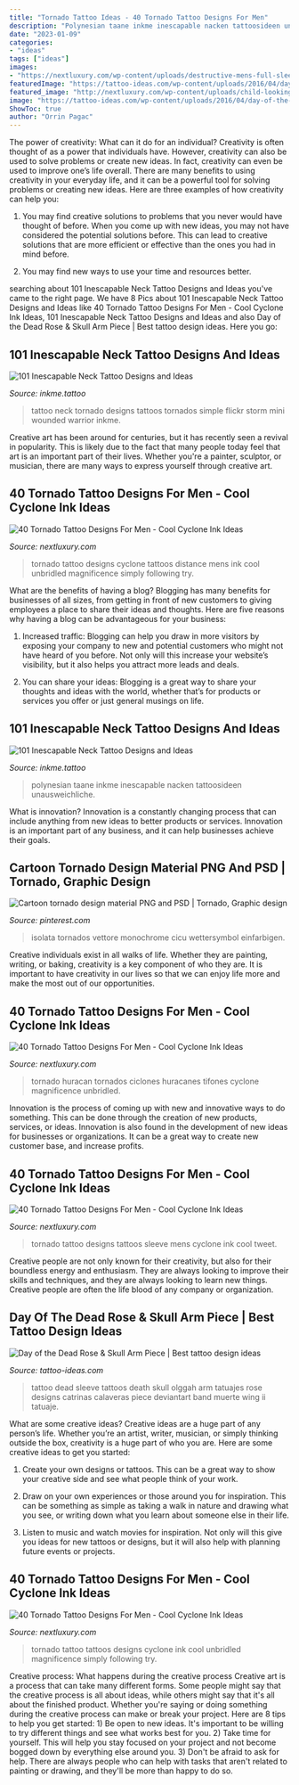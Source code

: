 ```yaml
---
title: "Tornado Tattoo Ideas - 40 Tornado Tattoo Designs For Men"
description: "Polynesian taane inkme inescapable nacken tattoosideen unausweichliche"
date: "2023-01-09"
categories:
- "ideas"
tags: ["ideas"]
images:
- "https://nextluxury.com/wp-content/uploads/destructive-mens-full-sleeve-tornado-tattoo-designs.jpg"
featuredImage: "https://tattoo-ideas.com/wp-content/uploads/2016/04/day-of-the-dead-sleeve.jpg"
featured_image: "http://nextluxury.com/wp-content/uploads/child-looking-at-tornado-in-the-distance-mens-tattoo.jpg"
image: "https://tattoo-ideas.com/wp-content/uploads/2016/04/day-of-the-dead-sleeve.jpg"
ShowToc: true
author: "Orrin Pagac"
---
```



The power of creativity: What can it do for an individual?
Creativity is often thought of as a power that individuals have. However, creativity can also be used to solve problems or create new ideas. In fact, creativity can even be used to improve one’s life overall. There are many benefits to using creativity in your everyday life, and it can be a powerful tool for solving problems or creating new ideas. Here are three examples of how creativity can help you: 
1) You may find creative solutions to problems that you never would have thought of before. When you come up with new ideas, you may not have considered the potential solutions before. This can lead to creative solutions that are more efficient or effective than the ones you had in mind before. 

2) You may find new ways to use your time and resources better.

	

		
searching about 101 Inescapable Neck Tattoo Designs and Ideas you've came to the right page. We have 8 Pics about 101 Inescapable Neck Tattoo Designs and Ideas like 40 Tornado Tattoo Designs For Men - Cool Cyclone Ink Ideas, 101 Inescapable Neck Tattoo Designs and Ideas and also Day of the Dead Rose &amp; Skull Arm Piece | Best tattoo design ideas. Here you go:
		
    
## 101 Inescapable Neck Tattoo Designs And Ideas

<img loading=lazy src="http://www.inkme.tattoo/wp-content/uploads/2016/05/Neck-Tattoo-Designs-and-ideas27.jpg?x79615" onerror="this.onerror=null;this.src='https://tse3.mm.bing.net/th?id=OIP.J_vH2hpP31G0PFCK8z1thgHaGW&amp;pid=15.1';" alt="101 Inescapable Neck Tattoo Designs and Ideas">

_Source: inkme.tattoo_

>tattoo neck tornado designs tattoos tornados simple flickr storm mini wounded warrior inkme. 

	

Creative art has been around for centuries, but it has recently seen a revival in popularity. This is likely due to the fact that many people today feel that art is an important part of their lives. Whether you're a painter, sculptor, or musician, there are many ways to express yourself through creative art.

    
## 40 Tornado Tattoo Designs For Men - Cool Cyclone Ink Ideas

<img loading=lazy src="http://nextluxury.com/wp-content/uploads/child-looking-at-tornado-in-the-distance-mens-tattoo.jpg" onerror="this.onerror=null;this.src='https://tse2.mm.bing.net/th?id=OIP.6WQ4N_kgzE2GWtEl3hoSbAHaHa&amp;pid=15.1';" alt="40 Tornado Tattoo Designs For Men - Cool Cyclone Ink Ideas">

_Source: nextluxury.com_

>tornado tattoo designs cyclone tattoos distance mens ink cool unbridled magnificence simply following try. 

	

What are the benefits of having a blog?
Blogging has many benefits for businesses of all sizes, from getting in front of new customers to giving employees a place to share their ideas and thoughts. Here are five reasons why having a blog can be advantageous for your business: 
1. Increased traffic: Blogging can help you draw in more visitors by exposing your company to new and potential customers who might not have heard of you before. Not only will this increase your website’s visibility, but it also helps you attract more leads and deals. 

2. You can share your ideas: Blogging is a great way to share your thoughts and ideas with the world, whether that’s for products or services you offer or just general musings on life.

    
## 101 Inescapable Neck Tattoo Designs And Ideas

<img loading=lazy src="https://www.inkme.tattoo/wp-content/uploads/2016/05/Neck-Tattoo-Designs-and-ideas35.jpg?x79615" onerror="this.onerror=null;this.src='https://tse1.mm.bing.net/th?id=OIP.msWeKSFwyV3RCl6OaWbE1QHaLG&amp;pid=15.1';" alt="101 Inescapable Neck Tattoo Designs and Ideas">

_Source: inkme.tattoo_

>polynesian taane inkme inescapable nacken tattoosideen unausweichliche. 

	

What is innovation?
Innovation is a constantly changing process that can include anything from new ideas to better products or services. Innovation is an important part of any business, and it can help businesses achieve their goals.

    
## Cartoon Tornado Design Material PNG And PSD | Tornado, Graphic Design

<img loading=lazy src="https://i.pinimg.com/736x/ef/0e/8e/ef0e8ec40a2186ee34dce87ecada8f7c.jpg" onerror="this.onerror=null;this.src='https://tse4.mm.bing.net/th?id=OIP.IuxXg0oUsR5iWHTmjwG5zgHaHa&amp;pid=15.1';" alt="Cartoon tornado design material PNG and PSD | Tornado, Graphic design">

_Source: pinterest.com_

>isolata tornados vettore monochrome cicu wettersymbol einfarbigen. 

	

Creative individuals exist in all walks of life. Whether they are painting, writing, or baking, creativity is a key component of who they are. It is important to have creativity in our lives so that we can enjoy life more and make the most out of our opportunities.

    
## 40 Tornado Tattoo Designs For Men - Cool Cyclone Ink Ideas

<img loading=lazy src="https://nextluxury.com/wp-content/uploads/destructive-mens-full-sleeve-tornado-tattoo-designs.jpg" onerror="this.onerror=null;this.src='https://tse1.mm.bing.net/th?id=OIP.aQpFz7CB-pT-2KzKmyzjYQHaHa&amp;pid=15.1';" alt="40 Tornado Tattoo Designs For Men - Cool Cyclone Ink Ideas">

_Source: nextluxury.com_

>tornado huracan tornados ciclones huracanes tifones cyclone magnificence unbridled. 

	

Innovation is the process of coming up with new and innovative ways to do something. This can be done through the creation of new products, services, or ideas. Innovation is also found in the development of new ideas for businesses or organizations. It can be a great way to create new customer base, and increase profits.

    
## 40 Tornado Tattoo Designs For Men - Cool Cyclone Ink Ideas

<img loading=lazy src="http://nextluxury.com/wp-content/uploads/tornado-house-mens-half-sleeve-tattoos.jpg" onerror="this.onerror=null;this.src='https://tse1.mm.bing.net/th?id=OIP.9q3Q6aFOrBG6Sbt2CVT7ewHaHb&amp;pid=15.1';" alt="40 Tornado Tattoo Designs For Men - Cool Cyclone Ink Ideas">

_Source: nextluxury.com_

>tornado tattoo designs tattoos sleeve mens cyclone ink cool tweet. 

	

Creative people are not only known for their creativity, but also for their boundless energy and enthusiasm. They are always looking to improve their skills and techniques, and they are always looking to learn new things. Creative people are often the life blood of any company or organization.

    
## Day Of The Dead Rose &amp; Skull Arm Piece | Best Tattoo Design Ideas

<img loading=lazy src="https://tattoo-ideas.com/wp-content/uploads/2016/04/day-of-the-dead-sleeve.jpg" onerror="this.onerror=null;this.src='https://tse1.mm.bing.net/th?id=OIP.mqnd50N80oQHCkMzHo7ktgHaHh&amp;pid=15.1';" alt="Day of the Dead Rose &amp; Skull Arm Piece | Best tattoo design ideas">

_Source: tattoo-ideas.com_

>tattoo dead sleeve tattoos death skull olggah arm tatuajes rose designs catrinas calaveras piece deviantart band muerte wing ii tatuaje. 

	

What are some creative ideas?
Creative ideas are a huge part of any person’s life. Whether you’re an artist, writer, musician, or simply thinking outside the box, creativity is a huge part of who you are. Here are some creative ideas to get you started:
1. Create your own designs or tattoos. This can be a great way to show your creative side and see what people think of your work.

2. Draw on your own experiences or those around you for inspiration. This can be something as simple as taking a walk in nature and drawing what you see, or writing down what you learn about someone else in their life.

3. Listen to music and watch movies for inspiration. Not only will this give you ideas for new tattoos or designs, but it will also help with planning future events or projects.


    
## 40 Tornado Tattoo Designs For Men - Cool Cyclone Ink Ideas

<img loading=lazy src="http://nextluxury.com/wp-content/uploads/gentleman-with-masculine-tornado-arm-tattoo.jpg" onerror="this.onerror=null;this.src='https://tse1.mm.bing.net/th?id=OIP.dMotMYEI1EHA8cdMWWZqdAHaHa&amp;pid=15.1';" alt="40 Tornado Tattoo Designs For Men - Cool Cyclone Ink Ideas">

_Source: nextluxury.com_

>tornado tattoo tattoos designs cyclone ink cool unbridled magnificence simply following try. 

	

Creative process: What happens during the creative process
Creative art is a process that can take many different forms. Some people might say that the creative process is all about ideas, while others might say that it's all about the finished product. Whether you're saying or doing something during the creative process can make or break your project. Here are 8 tips to help you get started: 1) Be open to new ideas. It's important to be willing to try different things and see what works best for you. 2) Take time for yourself. This will help you stay focused on your project and not become bogged down by everything else around you. 3) Don't be afraid to ask for help. There are always people who can help with tasks that aren't related to painting or drawing, and they'll be more than happy to do so.

